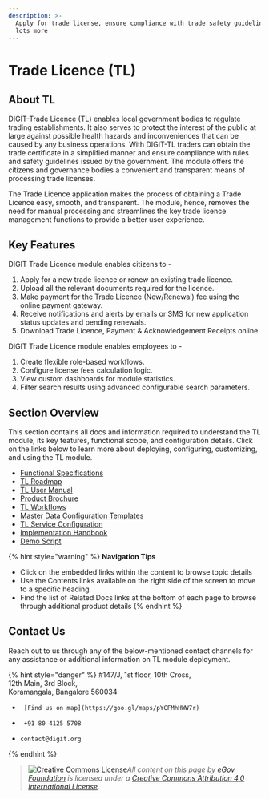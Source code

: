 ```yaml
---
description: >-
  Apply for trade license, ensure compliance with trade safety guidelines, and
  lots more
---
```


# Trade Licence (TL)

## About TL

DIGIT-Trade Licence (TL) enables local government bodies to regulate trading establishments. It also serves to protect the interest of the public at large against possible health hazards and inconveniences that can be caused by any business operations. With DIGIT-TL traders can obtain the trade certificate in a simplified manner and ensure compliance with rules and safety guidelines issued by the government. The module offers the citizens and governance bodies a convenient and transparent means of processing trade licenses.

The Trade Licence application makes the process of obtaining a Trade Licence easy, smooth, and transparent. The module, hence, removes the need for manual processing and streamlines the key trade licence management functions to provide a better user experience.

## Key Features

DIGIT Trade Licence module enables citizens to -

1. Apply for a new trade licence or renew an existing trade licence.
2. Upload all the relevant documents required for the licence.
3. Make payment for the Trade Licence (New/Renewal) fee using the online payment gateway.
4. Receive notifications and alerts by emails or SMS for new application status updates and pending renewals.
5. Download Trade Licence, Payment & Acknowledgement Receipts online.

DIGIT Trade Licence module enables employees to -

1. Create flexible role-based workflows.
2. Configure license fees calculation logic.
3. View custom dashboards for module statistics.
4. Filter search results using advanced configurable search parameters.

## Section Overview

This section contains all docs and information required to understand the TL module, its key features, functional scope, and configuration details. Click on the links below to learn more about deploying, configuring, customizing, and using the TL module.

* [Functional Specifications](tl-module-functional-specifications.md)
* [TL Roadmap](tl-roadmap.md)
* [TL User Manual](tl-user-manual/)
* [Product Brochure](tl-brochure.md)
* [TL Workflows](tl-workflows.md)
* [Master Data Configuration Templates](tl-master-data-templates/)
* [TL Service Configuration](tl-service-configuration/)
* [Implementation Handbook](tl-implementation-guide.md)
* [Demo Script](tl-demo-script.md)

{% hint style="warning" %}
**Navigation Tips**

* Click on the embedded links within the content to browse topic details
* Use the Contents links available on the right side of the screen to move to a specific heading
* Find the list of Related Docs links at the bottom of each page to browse through additional product details
{% endhint %}

## Contact Us

Reach out to us through any of the below-mentioned contact channels for any assistance or additional information on TL module deployment.

{% hint style="danger" %}
\#147/J, 1st floor, 10th Cross,\
12th Main, 3rd Block,\
Koramangala, Bangalore 560034

* ```
   [Find us on map](https://goo.gl/maps/pYCFMhHWW7r)
  ```
* ```
   +91 80 4125 5708
  ```
* ```
  contact@digit.org
  ```
{% endhint %}

> [![Creative Commons License](https://i.creativecommons.org/l/by/4.0/80x15.png)_​_](http://creativecommons.org/licenses/by/4.0/)_All content on this page by_ [_eGov Foundation_](https://egov.org.in/) _is licensed under a_ [_Creative Commons Attribution 4.0 International License_](http://creativecommons.org/licenses/by/4.0/)_._
